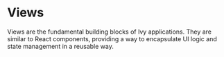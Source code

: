 ﻿# Views

<Ingress Text="Understand how Views work as the core building blocks of Ivy apps, similar to React components but written entirely in C#." />

Views are the fundamental building blocks of Ivy applications. They are similar to React components, providing a way to encapsulate UI logic and state management in a reusable way.
